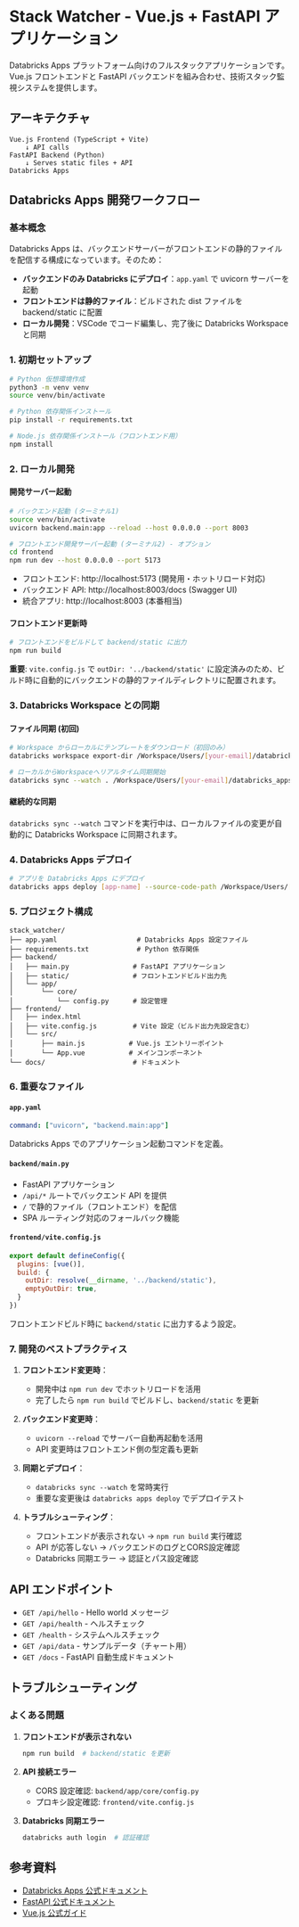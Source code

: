 # Stack Watcher - Vue.js + FastAPI アプリケーション

Databricks Apps プラットフォーム向けのフルスタックアプリケーションです。Vue.js フロントエンドと FastAPI バックエンドを組み合わせ、技術スタック監視システムを提供します。

## アーキテクチャ

```
Vue.js Frontend (TypeScript + Vite)
    ↓ API calls
FastAPI Backend (Python)
    ↓ Serves static files + API
Databricks Apps
```

## Databricks Apps 開発ワークフロー

### 基本概念

Databricks Apps は、バックエンドサーバーがフロントエンドの静的ファイルを配信する構成になっています。そのため：

- **バックエンドのみ Databricks にデプロイ**：`app.yaml` で uvicorn サーバーを起動
- **フロントエンドは静的ファイル**：ビルドされた dist ファイルを backend/static に配置
- **ローカル開発**：VSCode でコード編集し、完了後に Databricks Workspace と同期

### 1. 初期セットアップ

```bash
# Python 仮想環境作成
python3 -m venv venv
source venv/bin/activate

# Python 依存関係インストール
pip install -r requirements.txt

# Node.js 依存関係インストール（フロントエンド用）
npm install
```

### 2. ローカル開発

#### 開発サーバー起動

```bash
# バックエンド起動 (ターミナル1)
source venv/bin/activate
uvicorn backend.main:app --reload --host 0.0.0.0 --port 8003

# フロントエンド開発サーバー起動 (ターミナル2) - オプション
cd frontend
npm run dev --host 0.0.0.0 --port 5173
```

- フロントエンド: http://localhost:5173 (開発用・ホットリロード対応)
- バックエンド API: http://localhost:8003/docs (Swagger UI)
- 統合アプリ: http://localhost:8003 (本番相当)

#### フロントエンド更新時

```bash
# フロントエンドをビルドして backend/static に出力
npm run build
```

**重要**: `vite.config.js` で `outDir: '../backend/static'` に設定済みのため、ビルド時に自動的にバックエンドの静的ファイルディレクトリに配置されます。

### 3. Databricks Workspace との同期

#### ファイル同期 (初回)

```bash
# Workspace からローカルにテンプレートをダウンロード（初回のみ）
databricks workspace export-dir /Workspace/Users/[your-email]/databricks_apps/[app-name] .

# ローカルからWorkspaceへリアルタイム同期開始
databricks sync --watch . /Workspace/Users/[your-email]/databricks_apps/[app-name]
```

#### 継続的な同期

`databricks sync --watch` コマンドを実行中は、ローカルファイルの変更が自動的に Databricks Workspace に同期されます。

### 4. Databricks Apps デプロイ

```bash
# アプリを Databricks Apps にデプロイ
databricks apps deploy [app-name] --source-code-path /Workspace/Users/[your-email]/databricks_apps/[app-name]
```

### 5. プロジェクト構成

```
stack_watcher/
├── app.yaml                    # Databricks Apps 設定ファイル
├── requirements.txt            # Python 依存関係
├── backend/
│   ├── main.py                # FastAPI アプリケーション
│   ├── static/                # フロントエンドビルド出力先
│   └── app/
│       └── core/
│           └── config.py      # 設定管理
├── frontend/
│   ├── index.html
│   ├── vite.config.js         # Vite 設定（ビルド出力先設定含む）
│   └── src/
│       ├── main.js           # Vue.js エントリーポイント
│       └── App.vue           # メインコンポーネント
└── docs/                      # ドキュメント
```

### 6. 重要なファイル

#### `app.yaml`
```yaml
command: ["uvicorn", "backend.main:app"]
```
Databricks Apps でのアプリケーション起動コマンドを定義。

#### `backend/main.py`
- FastAPI アプリケーション
- `/api/*` ルートでバックエンド API を提供
- `/` で静的ファイル（フロントエンド）を配信
- SPA ルーティング対応のフォールバック機能

#### `frontend/vite.config.js`
```javascript
export default defineConfig({
  plugins: [vue()],
  build: {
    outDir: resolve(__dirname, '../backend/static'),
    emptyOutDir: true,
  }
})
```
フロントエンドビルド時に `backend/static` に出力するよう設定。

### 7. 開発のベストプラクティス

1. **フロントエンド変更時**：
   - 開発中は `npm run dev` でホットリロードを活用
   - 完了したら `npm run build` でビルドし、`backend/static` を更新

2. **バックエンド変更時**：
   - `uvicorn --reload` でサーバー自動再起動を活用
   - API 変更時はフロントエンド側の型定義も更新

3. **同期とデプロイ**：
   - `databricks sync --watch` を常時実行
   - 重要な変更後は `databricks apps deploy` でデプロイテスト

4. **トラブルシューティング**：
   - フロントエンドが表示されない → `npm run build` 実行確認
   - API が応答しない → バックエンドのログとCORS設定確認
   - Databricks 同期エラー → 認証とパス設定確認

## API エンドポイント

- `GET /api/hello` - Hello world メッセージ
- `GET /api/health` - ヘルスチェック
- `GET /health` - システムヘルスチェック
- `GET /api/data` - サンプルデータ（チャート用）
- `GET /docs` - FastAPI 自動生成ドキュメント

## トラブルシューティング

### よくある問題

1. **フロントエンドが表示されない**
   ```bash
   npm run build  # backend/static を更新
   ```

2. **API 接続エラー**
   - CORS 設定確認: `backend/app/core/config.py`
   - プロキシ設定確認: `frontend/vite.config.js`

3. **Databricks 同期エラー**
   ```bash
   databricks auth login  # 認証確認
   ```

## 参考資料

- [Databricks Apps 公式ドキュメント](https://docs.databricks.com/en/dev-tools/databricks-apps.html)
- [FastAPI 公式ドキュメント](https://fastapi.tiangolo.com/)
- [Vue.js 公式ガイド](https://vuejs.org/guide/)
